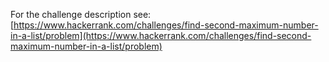 For the challenge description see:  [https://www.hackerrank.com/challenges/find-second-maximum-number-in-a-list/problem](https://www.hackerrank.com/challenges/find-second-maximum-number-in-a-list/problem)